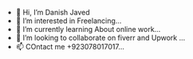 - 👋 Hi, I’m Danish Javed
- 👀 I’m interested in Freelancing...
- 🌱 I’m currently learning About online work...
- 💞️ I’m looking to collaborate on fiverr and Upwork ...
- 📫 COntact me +923078017017...
